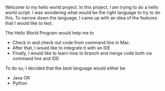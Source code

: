 Welcome to my hello world project. In this project, I am trying to do a hello world script. 
I was wondering what would be the right language to try to do this. To narrow down the language, I came up with an idea of the features that I would like to test. 

The Hello World Program would help me to
- Check in and check out code from command line in Mac.
- After that, I would like to integrate it with an IDE
- Finally, I would like to learn how to branch and merge code both via command line and IDE.  

To do so, I decided that the best language would either be 
- Java OR
- Python

